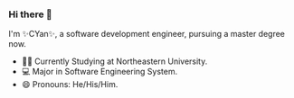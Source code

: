 ### Hi there 👋

I'm ✨CYan✨, a software development engineer, pursuing a master degree now.

- 👨‍🎓 Currently Studying at Northeastern University.
- 💻 Major in Software Engineering System.
- 😄 Pronouns: He/His/Him.

<!--
**ClarifyingYAN/ClarifyingYAN** is a ✨ _special_ ✨ repository because its `README.md` (this file) appears on your GitHub profile.

Here are some ideas to get you started:

- 🔭 I’m currently working on ...
- 🌱 I’m currently learning ...
- 👯 I’m looking to collaborate on ...
- 🤔 I’m looking for help with ...
- 💬 Ask me about ...
- 📫 How to reach me: ...
- 😄 Pronouns: ...
- ⚡ Fun fact: ...
-->
